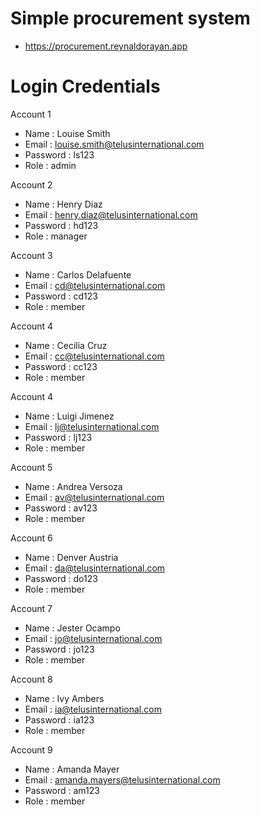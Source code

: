 # Simple procurement system
- https://procurement.reynaldorayan.app

# Login Credentials

Account 1 
- Name     : Louise Smith
- Email    : louise.smith@telusinternational.com
- Password : ls123
- Role     : admin

Account 2 
- Name     : Henry Diaz
- Email    : henry.diaz@telusinternational.com
- Password : hd123
- Role     : manager

Account 3 
- Name     : Carlos Delafuente
- Email    : cd@telusinternational.com
- Password : cd123
- Role     : member

Account 4 
- Name     : Cecilia Cruz
- Email    : cc@telusinternational.com
- Password : cc123
- Role     : member

Account 4 
- Name     : Luigi Jimenez
- Email    : lj@telusinternational.com
- Password : lj123
- Role     : member

Account 5 
- Name     : Andrea Versoza
- Email    : av@telusinternational.com
- Password : av123
- Role     : member

Account 6 
- Name     : Denver Austria
- Email    : da@telusinternational.com
- Password : do123
- Role     : member

Account 7 
- Name     : Jester Ocampo
- Email    : jo@telusinternational.com
- Password : jo123
- Role     : member

Account 8 
- Name     : Ivy Ambers
- Email    : ia@telusinternational.com
- Password : ia123
- Role     : member

Account 9 
- Name     : Amanda Mayer
- Email    : amanda.mayers@telusinternational.com
- Password : am123
- Role     : member
